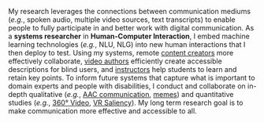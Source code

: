 My research leverages the connections between communication mediums (*e.g.*, spoken audio, multiple video sources, text transcripts) to enable people to fully participate in and better work with digital communication. As a **systems researcher** in **Human-Computer Interaction**, I embed machine learning technologies (*e.g.*, NLU, NLG) into new human interactions that I then deploy to test. Using my systems, remote [content creators][1] more effectively collaborate, [video authors][2] efficiently create accessible descriptions for blind users, and [instructors][3] help students to learn and retain key points. To inform future systems that capture what is important to domain experts and people with disabilities, I conduct and collaborate on in-depth qualitative (*e.g.*, [AAC communication][4], [memes][5]) and quantitative studies (*e.g.*, [360° Video][6], [VR Saliency][7]). My long term research goal is to make communication more effective and accessible to all. 

[1]: https://dl.acm.org/doi/10.1145/2984511.2984552
[2]: https://dl.acm.org/doi/10.1145/3379337.3415864
[3]: https://videodigests.com/
[4]: https://dl.acm.org/doi/10.1145/3313831.3376376
[5]: https://dl.acm.org/doi/10.1145/3308561.3353792
[6]: https://aksp.github.io/interactive360video/
[7]: https://vsitzmann.github.io/vr-saliency/